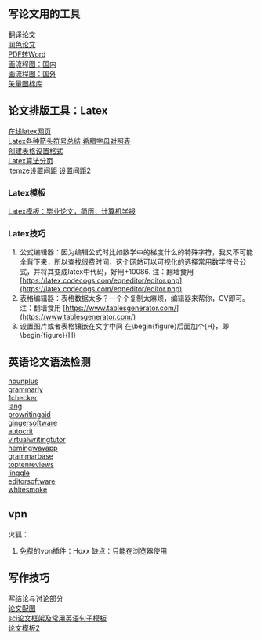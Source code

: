 ## 写论文用的工具  
[翻译论文](https://www.deepl.com/translator)  
[润色论文](https://quillbot.com/)  
[PDF转Word](https://www.ilovepdf.com/pdf_to_word)  
[画流程图：国内](https://www.processon.com/)  
[画流程图：国外](https://www.processon.com/)  
[矢量图标库](https://www.iconfont.cn/)  
## 论文排版工具：Latex
[在线latex网页](https://cn.overleaf.com/)  
[Latex各种箭头符号总结](https://blog.csdn.net/Artoria_QZH/article/details/103310704)
[希腊字母对照表](https://blog.csdn.net/lanchunhui/article/details/49819445)  
[创建表格设置格式](https://blog.csdn.net/weixin_42173136/article/details/120993470)  
[Latex算法分页](https://blog.csdn.net/jdzwanghao/article/details/118210533)  
[itemze设置间距](https://blog.csdn.net/fandroid/article/details/54644966)
[设置间距2](https://cloud.tencent.com/developer/article/1827319)  
### Latex模板  
[Latex模板：毕业论文，简历，计算机学报](https://github.com/zpskt/LatexTemplate)  
### Latex技巧  
 1. 公式编辑器：因为编辑公式时比如数学中的梯度什么的特殊字符，我又不可能全背下来，所以查找很费时间，这个网站可以可视化的选择常用数学符号公式，并将其变成latex中代码，好用+10086. 注：翻墙食用
[https://latex.codecogs.com/eqneditor/editor.php](https://latex.codecogs.com/eqneditor/editor.php)
 2. 表格编辑器：表格数据太多？一个个复制太麻烦，编辑器来帮你，CV即可。注：翻墙食用 [https://www.tablesgenerator.com/](https://www.tablesgenerator.com/)
 3. 设置图片或者表格镶嵌在文字中间
	在\begin{figure}后面加个{H}，即\begin{figure}{H}
	
## 英语论文语法检测  
[nounplus](https://www.nounplus.net/grammarcheck/)  
[grammarly](https://www.grammarly.com)  
[1checker](http://www.1checker.com)  
[lang](http://lang-8.com/)  
[prowritingaid](https://prowritingaid.com/)  
[gingersoftware](http://www.gingersoftware.com)  
[autocrit](https://www.autocrit.com/)  
[virtualwritingtutor](http://virtualwritingtutor.com/)  
[hemingwayapp](http://www.hemingwayapp.com/)  
[grammarbase](http://www.grammarbase.com)  
[toptenreviews](http://www.toptenreviews.com)  
[linggle](http://linggle.com/)  
[editorsoftware](http://www.editorsoftware.com/StyleWriter.html)  
[whitesmoke](http://www.whitesmoke.com/)  
## vpn  
火狐：
1.  免费的vpn插件：Hoxx  缺点：只能在浏览器使用  

## 写作技巧    
[写结论与讨论部分](https://www.toutiao.com/article/7078088882859852321/?app=news_article&timestamp=1650502162&use_new_style=1&req_id=20220421084922010158049022242770FF&group_id=7078088882859852321&share_token=0815DCEC-A576-4D48-A80D-26FB70CAAE94&tt_from=weixin&utm_source=weixin&utm_medium=toutiao_ios&utm_campaign=client_share&wxshare_count=1)  
[论文配图](https://www.toutiao.com/article/7085593368285397543/?app=news_article&timestamp=1649754569&use_new_style=1&req_id=20220412170928010150215203260339E4&group_id=7085593368285397543&share_token=FAFDA75E-68E9-4CA5-8702-9BEE7FAB288D&tt_from=weixin&utm_source=weixin&utm_medium=toutiao_ios&utm_campaign=client_share&wxshare_count=1)  
[sci论文框架及常用英语句子模板](https://www.doc88.com/p-7324990950573.html)  
[论文模板2](https://www.toutiao.com/article/7068556628857209358/?app=news_article&timestamp=1646445732&use_new_style=1&req_id=2022030510021101015802821905301748&group_id=7068556628857209358&share_token=DBF89ED8-CF55-4031-98D4-CA75E51234FC&tt_from=weixin&utm_source=weixin&utm_medium=toutiao_ios&utm_campaign=client_share&wxshare_count=1)  